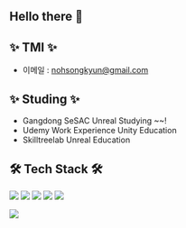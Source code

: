 ## Hello there 👋

## ✨ TMI ✨

- 이메일 : <nohsongkyun@gmail.com>

## ✨ Studing ✨
- Gangdong SeSAC Unreal Studying ~~!
- Udemy Work Experience Unity Education
- Skilltreelab Unreal Education
  
## 🛠 Tech Stack 🛠
  <img src="https://img.shields.io/badge/C-4E3188?style=flat-square&logo=C&logoColor=white"/></a>
  <img src="https://img.shields.io/badge/C++-00599C?style=flat-square&logo=C%2B%2B&logoColor=white"/></a>
  <img src="https://img.shields.io/badge/C%23%20-F03E2F?style=flat-square&logo=C%20Sharp&logoColor=white"/></a>
  <img src="https://img.shields.io/badge/Unreal Engine-7935D2?style=flat-square&logo=UnrealEngine&logoColor=white"/></a>
  <img src="https://img.shields.io/badge/Unity Engine-FF6D70?style=for-the-badge&logo=unity&logoColor=white"/></a>

  <img src="https://img.shields.io/badge/github-181717?style=for-the-badge&logo=github&logoColor=white">
